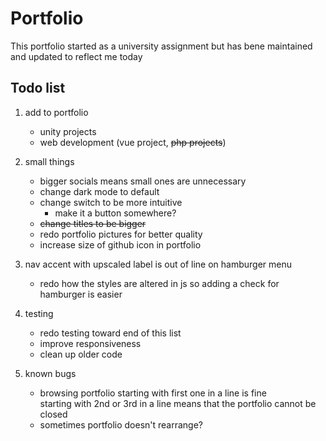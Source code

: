 # Portfolio

This portfolio started as a university assignment but has bene maintained and updated to reflect me today


## Todo list
    
1. add to portfolio
    - unity projects
    - web development (vue project, ~~php projects~~)

1. small things
    - bigger socials means small ones are unnecessary
    - change dark mode to default
    - change switch to be more intuitive
        - make it a button somewhere?
    - ~~change titles to be bigger~~
    - redo portfolio pictures for better quality
    - increase size of github icon in portfolio
    
1.  nav accent with upscaled label is out of line on hamburger menu
    - redo how the styles are altered in js so adding a check for hamburger is easier

1. testing
    - redo testing toward end of this list
    - improve responsiveness
    - clean up older code

1. known bugs
    - browsing portfolio starting with first one in a line is fine   
    starting with 2nd or 3rd in a line means that the portfolio cannot be closed
    - sometimes portfolio doesn't rearrange?